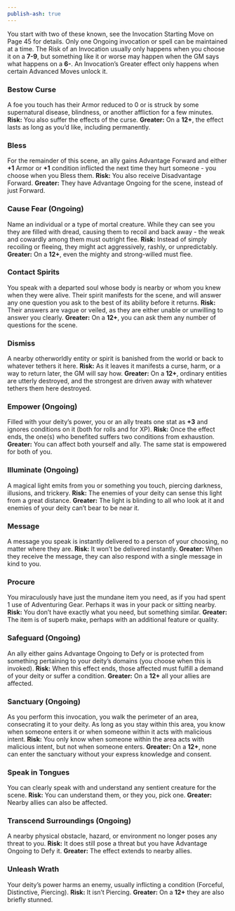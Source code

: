 ```yaml
---
publish-ash: true
---
```

You start with two of these known, see the Invocation Starting Move
on Page 45 for details.
Only one Ongoing invocation or spell can be maintained at a time.
The Risk of an Invocation usually only happens when you choose it on
a **7-9**, but something like it or worse may happen when the GM says
what happens on a **6-**.
An Invocation’s Greater effect only happens when certain Advanced
Moves unlock it.

### Bestow Curse
A foe you touch has their Armor reduced to 0 or is struck by some
supernatural disease, blindness, or another affliction for a few
minutes.
**Risk:** You also suffer the effects of the curse.
**Greater:** On a **12+**, the effect lasts as long as you’d like, including
permanently.

### Bless
For the remainder of this scene, an ally gains Advantage Forward and
either **+1** Armor or **+1** condition inflicted the next time they hurt
someone - you choose when you Bless them.
**Risk:** You also receive Disadvantage Forward.
**Greater:** They have Advantage Ongoing for the scene, instead of just
Forward.

### Cause Fear (Ongoing)
Name an individual or a type of mortal creature. While they can see
you they are filled with dread, causing them to recoil and back away -
the weak and cowardly among them must outright flee.
**Risk:** Instead of simply recoiling or fleeing, they might act aggressively,
rashly, or unpredictably.
**Greater:** On a **12+**, even the mighty and strong-willed must flee.

### Contact Spirits
You speak with a departed soul whose body is nearby or whom you
knew when they were alive. Their spirit manifests for the scene, and
will answer any one question you ask to the best of its ability before
it returns.
**Risk:** Their answers are vague or veiled, as they are either unable or
unwilling to answer you clearly.
**Greater:** On a **12+**, you can ask them any number of questions for the
scene.

### Dismiss
A nearby otherworldly entity or spirit is banished from the world or
back to whatever tethers it here.
**Risk:** As it leaves it manifests a curse, harm, or a way to return later,
the GM will say how.
**Greater:** On a **12+**, ordinary entities are utterly destroyed, and the
strongest are driven away with whatever tethers them here destroyed.

### Empower (Ongoing)
Filled with your deity’s power, you or an ally treats one stat as **+3** and
ignores conditions on it (both for rolls and for XP).
**Risk:** Once the effect ends, the one(s) who benefited suffers two
conditions from exhaustion.
**Greater:** You can affect both yourself and ally. The same stat is
empowered for both of you.

### Illuminate (Ongoing)
A magical light emits from you or something you touch, piercing
darkness, illusions, and trickery.
**Risk:** The enemies of your deity can sense this light from a great
distance.
**Greater:** The light is blinding to all who look at it and enemies of your
deity can’t bear to be near it.

### Message
A message you speak is instantly delivered to a person of your
choosing, no matter where they are.
**Risk:** It won’t be delivered instantly.
**Greater:** <span class="move-trigger">When they receive the message,</span> they can also respond with
a single message in kind to you.

### Procure
You miraculously have just the mundane item you need, as if you had
spent 1 use of Adventuring Gear. Perhaps it was in your pack or sitting
nearby.
**Risk:** You don’t have exactly what you need, but something similar.
**Greater:** The item is of superb make, perhaps with an additional
feature or quality.

### Safeguard (Ongoing)
An ally either gains Advantage Ongoing to Defy or is protected from
something pertaining to your deity’s domains (you choose when this
is invoked).
**Risk:** <span class="move-trigger">When this effect ends,</span> those affected must fulfill a demand of
your deity or suffer a condition.
**Greater:** On a **12+** all your allies are affected.

### Sanctuary (Ongoing)
As you perform this invocation, you walk the perimeter of an area,
consecrating it to your deity. As long as you stay within this area, you
know when someone enters it or when someone within it acts with
malicious intent.
**Risk:** You only know when someone within the area acts with
malicious intent, but not when someone enters.
**Greater:** On a **12+**, none can enter the sanctuary without your express
knowledge and consent.

### Speak in Tongues
You can clearly speak with and understand any sentient creature for
the scene.
**Risk:** You can understand them, or they you, pick one.
**Greater:** Nearby allies can also be affected.

### Transcend Surroundings (Ongoing)
A nearby physical obstacle, hazard, or environment no longer poses
any threat to you.
**Risk:** It does still pose a threat but you have Advantage Ongoing to
Defy it.
**Greater:** The effect extends to nearby allies.

### Unleash Wrath
Your deity’s power harms an enemy, usually inflicting a condition
(Forceful, Distinctive, Piercing).
**Risk:** It isn’t Piercing.
**Greater:** On a **12+** they are also briefly stunned.